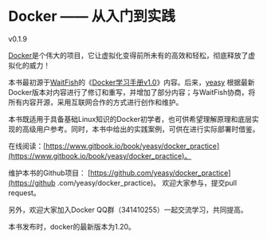 Docker —— 从入门到实践
===============

v0.1.9

[Docker](docker.com)是个伟大的项目，它让虚拟化变得前所未有的高效和轻松，彻底释放了虚拟化的威力！

本书最初源于[WaitFish](github.com/qcpm1983)的《[Docker学习手册v1.0](https://github.com/yeasy/docker_practice/blob/master/_local/docker_manual_waitfish.pdf)》内容。后来，[yeasy](github.com/yeasy)
根据最新Docker版本对内容进行了修订和重写，并增加了部分内容；与WaitFish协商，将所有内容开源，采用互联网合作的方式进行创作和维护。

本书既适用于具备基础Linux知识的Docker初学者，也可供希望理解原理和底层实现的高级用户参考。同时，本书中给出的实践案例，可供在进行实际部署时借鉴。

在线阅读：[https://www.gitbook.io/book/yeasy/docker_practice](https://www.gitbook.io/book/yeasy/docker_practice)。

维护本书的Github项目： [https://github.com/yeasy/docker_practice](https://github
.com/yeasy/docker_practice)。
欢迎大家参与，提交pull request。

另外，欢迎大家加入Docker QQ群（341410255）一起交流学习，共同提高。

本书发布时，docker的最新版本为1.20。

